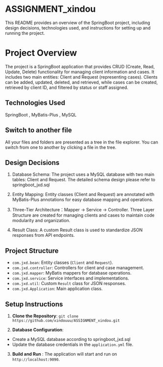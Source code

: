 #  ASSIGNMENT_xindou

This README provides an overview of the SpringBoot project, including design decisions, technologies used, and instructions for setting up and running the project.


# Project Overview

The project is a SpringBoot application that provides CRUD (Create, Read, Update, Delete) functionality for managing client information and cases.
It includes two main entities: Client and Request (representing cases).
Clients can be added, updated, deleted, and retrieved, while cases can be created, retrieved by client ID, and filtered by status or staff assigned.

## Technologies Used

SpringBoot , MyBatis-Plus , MySQL

## Switch to another file

All your files and folders are presented as a tree in the file explorer. You can switch from one to another by clicking a file in the tree.

## Design Decisions

1. Database Schema: The project uses a MySQL database with two main tables: Client and Request. The detailed schema design please refer to springboot_jxd.sql  

2. Entity Mapping: Entity classes (Client and Request) are annotated with MyBatis-Plus annotations for easy database mapping and operations.   

3. Three-Tier Architecture：Mapper -> Service -> Controller. Three Layer Structure are created for managing clients and cases to maintain code modularity and organization.   
 
4. Result Class: A custom Result class is used to standardize JSON responses from API endpoints.

## Project Structure

-   `com.jxd.bean`: Entity classes (`Client` and `Request`).
-   `com.jxd.controller`: Controllers for client and case management.
-   `com.jxd.mapper`: MyBatis mappers for database operations.
-   `com.jxd.service`: Service interfaces and implementations.
-   `com.jxd.util`: Custom `Result` class for JSON responses.
-   `com.jxd.Application`: Main application class.

##  Setup Instructions

1. **Clone the Repository**: 
`git clone https://github.com/xindouuu/ASSIGNMENT_xindou.git`

2. **Database Configuration**:
-   Create a MySQL database according to springboot_jxd.sql 
-   Update the database credentials in the `application.yml` file.

3. **Build and Run** : The application will start and run on `http://localhost:9090`.
